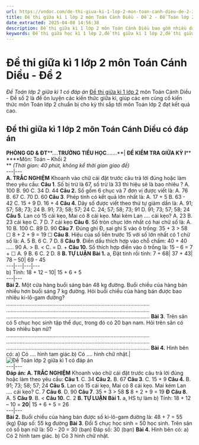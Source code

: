 ```yaml
---
url: https://vndoc.com/de-thi-giua-ki-1-lop-2-mon-toan-canh-dieu-de-2-330444
title: Đề thi giữa kì 1 lớp 2 môn Toán Cánh Diều - Đề 2 - Đề Toán lớp 2 giữa kì 1 có đáp án - VnDoc.com
date_extracted: 2025-04-08 14:56:38
description: Đề thi giữa kì 1 lớp 2 môn Toán Cánh Diều bao gồm nhiều dạng bài tập Toán cho các em học sinh tham khảo, ôn tập chuẩn bị cho đề toán lớp 2 giữa kì 1.
keywords: Đề thi giữa học kì 1 lớp 2,đề thi giữa kì 1 lớp 2,đề thi giữa học kì 1 môn toán lớp 2,Đề thi giữa học kì 1 lớp 2 môn Toán,đề thi giữa kì 1 lớp 2 môn Toán,đề kiểm tra giữa kì 1 lớp 2,đề kiểm tra giữa kì 1 lớp 2 môn Toán,Toán lớp 2,giải Toán lớp 2,đề toán lớp 2 giữa kì 1,ôn tập giữa học kì 1,Đề thi giữa kì 1 lớp 2 môn Toán sách Cánh Diều
---
```


# Đề thi giữa kì 1 lớp 2 môn Toán Cánh Diều - Đề 2
 _Đề Toán lớp 2 giữa kì 1 có đáp án_
[Đề thi giữa kì 1 lớp 2](<https://vndoc.com/de-thi-giua-ki-1-lop2>) môn Toán Cánh Diều - Đề số 2 là đề ôn luyện các kiến thức giữa kì, giúp các em củng cố kiến thức môn Toán lớp 2 chuẩn bị cho kỳ thi sắp tới môn Toán lớp 2 đạt kết quả cao.
## **Đề thi giữa kì 1 lớp 2 môn Toán Cánh Diều có đáp án**
**PHÒNG GD & ĐT****….****TRƯỜNG TIỂU HỌC****…….**| **ĐỀ KIỂM TRA GIỮA KỲ I****  
****Môn: Toán – Khối 2  
** _\(Thời gian: 40 phút, không kể thời gian giao đề\)_  
---|---  
**A. TRẮC NGHIỆM**
Khoanh vào chữ cái đặt trước câu trả lời đúng hoặc làm theo yêu cầu:
**Câu 1**. Số bị trừ là 67, số trừ là 33 thì hiệu sẽ là bao nhiêu ?
A. 100
B. 90
C. 34
D. 44
**Câu 2.** Số gồm 6 chục và 7 đơn vị được viết là:
A. 76
B. 67
C. 70
D. 60
**Câu 3**. Phép tính có kết quả lớn nhất là:
A. 17 + 5
B. 63 - 42
C. 15 + 9
D. 16 + 4
**Câu 4.** Dãy số được viết theo thứ tự giảm dần là:
A. 91; 57; 58; 73; 24
B. 91; 73; 58; 57; 24
C. 24; 57; 58; 73; 91
D. 91; 73; 57; 58; 24
**Câu 5**. Lan có 15 cái kẹo, Mai có 8 cái kẹo. Mai kém Lan …. cái kẹo?
A. 23
B. 23 cái kẹo
C. 7
D. 7 cái kẹo
**Câu 6**. Số tròn chục lớn nhất có hai chữ số là:
A. 10
B. 100
C. 89
D. 90
**Câu 7**. Đúng ghi Đ, sai ghi S vào ô trống:
35 + 3 > 58 ☐
8 + 2 + 9 = 19 ☐
**Câu 8**. Hiệu của số liền trước 15 với số lớn nhất có 1 chữ số là:
A. 5
B. 6
C. 7
D. 8
**Câu 9**. Điền dấu thích hợp vào chỗ chấm: 40 + 40 ..... 90
A. >
B. <
C. =
D. +
**Câu 10.** Số thích hợp điền vào ô trống là: 15 – 6 = 7 + ☐
A. 9
B. 6
C. 2
D. 8
**B. TỰ LUẬN**
**Bài 1.** a, Đặt tính rồi tính:
7 + 68| 37 + 43| 78 – 50| 69 - 45  
---|---|---|---  
b\) Tính:
18 + 12 – 10| 15 + 6 + 5  
---|---  
**Bài 2.** Một cửa hàng buổi sáng bán 48 kg đường. Buổi chiều của hàng bán nhiều hơn buổi sáng 7 kg đường. Hỏi buổi chiều của hàng bán được bao nhiêu ki-lô-gam đường?
……………………………………………………………………………………
……………………………………………………………………………………
……………………………………………………………………………………
**Bài 3**. Trên sân có 5 chục học sinh tập thể dục, trong đó có 20 bạn nam. Hỏi trên sân có bao nhiêu bạn nữ?
……………………………………………………………………………………
……………………………………………………………………………………
……………………………………………………………………………………
**Bài 4.** Hình bên có:
a\) Có …. hình tam giác.b\) Có …. hình chữ nhật.| ![Đề Toán lớp 2 giữa kì 1 có đáp án](https://i.vdoc.vn/data/image/2024/10/26/Toan-2.jpg)  
---|---  
**Đáp án:**
**A. TRẮC NGHIỆM**
Khoanh vào chữ cái đặt trước câu trả lời đúng hoặc làm theo yêu cầu:
**Câu 1**.
C. 34
**Câu 2.**
B. 67
**Câu 3**.
C. 15 + 9
**Câu 4.**
B. 91; 73; 58; 57; 24
**Câu 5**. Lan có 15 cái kẹo, Mai có 8 cái kẹo. Mai kém Lan …. cái kẹo?
C. 7
**Câu 6**.
D. 90
**Câu 7**.
35 + 3 > 58 **S**
8 + 2 + 9 = 19 **Đ**
**Câu 8**.
A. 5
**Câu 9**.
B. <
**Câu 10.**
C. 2
**B. TỰ LUẬN**
**Bài 1.**
a, HS tự làm
b\) Tính:
18 + 12 – 10 = **20**|  15 + 6 + 5 = 26  
---|---  
**Bài 2.**
Buổi chiều của hàng bán được số ki-lô-gam đường là:
48 + 7 = 55 \(kg\)
Đáp số: 55 kg đường
**Bài 3**.
Đổi 5 chục học sinh = 50 học sinh.
Trên sân có số bạn nữ là:
50 - 20 = 30 \(bạn\)
Đáp số: 30 \(bạn\)
**Bài 4.** Hình bên có:
a\) Có 2 hình tam giác.
b\) Có 3 hình chữ nhật.
